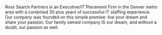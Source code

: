 Ross Search Partners is an Executive/IT Placement Firm in the Denver metro area with a combined 30 plus years of successful IT staffing experience. Our company was founded on this simple premise: live your dream and share your passion. Our family owned company IS our dream, and without a doubt, our passion as well.
